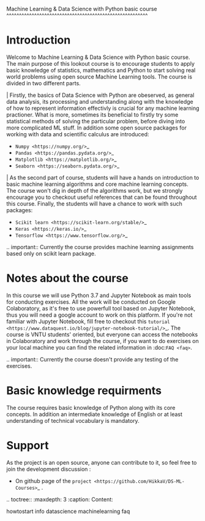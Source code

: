 Machine Learning & Data Science with Python basic course
^^^^^^^^^^^^^^^^^^^^^^^^^^^^^^^^^^^^^^^^^^^^^^^^^^^^^^^^

Introduction
============

Welcome to Machine Learning & Data Science with Python basic course. The main purpose of this lookout course is to encourage students to apply basic knowledge of statistics, mathematics and Python to start solving real world problems using open source Machine Learning tools. The course is divided in two different parts.

|  Firstly, the basics of Data Science with Python are obeserved, as general data analysis, its processing and understanding along with the knowledge of how to represent information effectivly is crucial for any machine learning practioner. What is more, sometimes its beneficial to firstly try some statistical methods of solving the particular problem, before diving into more complicated ML stuff. In addition some open source packages for working with data and scientific calculus are introduced: 

* `Numpy <https://numpy.org/>`_ 
* `Pandas <https://pandas.pydata.org/>`_ 
* `Matplotlib <https://matplotlib.org/>`_
* `Seaborn <https://seaborn.pydata.org/>`_

|  As the second part of course, students will have a hands on introduction to basic machine learning algorithms and core machine learning concepts. The course won't dig in depth of the algorithms work, but we strongly encourage you to checkout useful references that can be found throughout this course. Finally, the students will have a chance to work with such packages: 

* `Scikit learn <https://scikit-learn.org/stable/>`_ 
* `Keras <https://keras.io/>`_ 
* `Tensorflow <https://www.tensorflow.org/>`_

.. important:: Currently the course provides machine learning assignments based only on scikit learn package.

Notes about the course
======================

In this course we will use Python 3.7 and Jupyter Notebook as main tools for conducting exercises. All the work will be conducted on Google Colaboratory, as it's free to use powerfull tool based on Jupyter Notebook, thus you will need a google account to work on this platform. If you're not familiar with Jupyter Notebook, fill free to checkout this `tutorial <https://www.dataquest.io/blog/jupyter-notebook-tutorial/>`_. The course is VNTU students' oriented, but everyone can access the notebooks in Colaboratory and work through the course, if you want to do exercises on your local machine you can find the related information in :doc:`FAQ <faq>`. 


.. important:: Currently the course doesn't provide any testing of the exercises.

Basic knowledge requirments
===========================

The course requires basic knowledge of Python along with its core concepts. In addition an intermediate knowledge of English or at least understanding of technical vocabulary is mandatory. 

Support
=======

As the project is an open source, anyone can contribute to it, so feel free to join the development discussion :

* On github page of the  `project <https://github.com/HikkaV/DS-ML-Courses>`_ .

.. toctree::
   :maxdepth: 3
   :caption: Content:
   
   howtostart
   info
   datascience
   machinelearning
   faq


